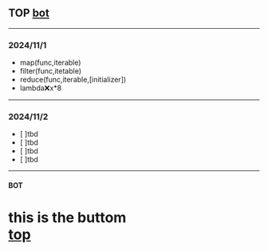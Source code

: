 ## TOP [bot](#bot)
---
### 2024/11/1
- map(func,iterable)
- filter(func,itetable)
- reduce(func,iterable,[initializer])
- lambda:x:x*8
---
### 2024/11/2
- [ ]tbd
- [ ]tbd
- [ ]tbd
- [ ]tbd
---
#### BOT    
this is the buttom   
[top](#top)
===========
